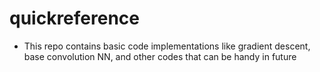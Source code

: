 # quickreference

+ This repo contains basic code implementations like gradient descent, base convolution NN, and other codes that can be handy in future 